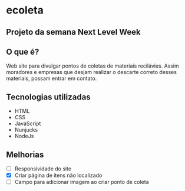 # ecoleta

## Projeto da semana Next Level Week

## O que é?

Web site para divulgar pontos de coletas de materiais recilávies.
Assim moradores e empresas que desjam realizar o descarte correto desses materiais, possam entrar em contato.  

## Tecnologias utilizadas

* HTML
* CSS
* JavaScript
* Nunjucks
* NodeJs

## Melhorias

- [ ] Responsividade do site
- [x] Criar página de itens não localizado
- [ ] Campo para adicionar imagem ao criar ponto de coleta